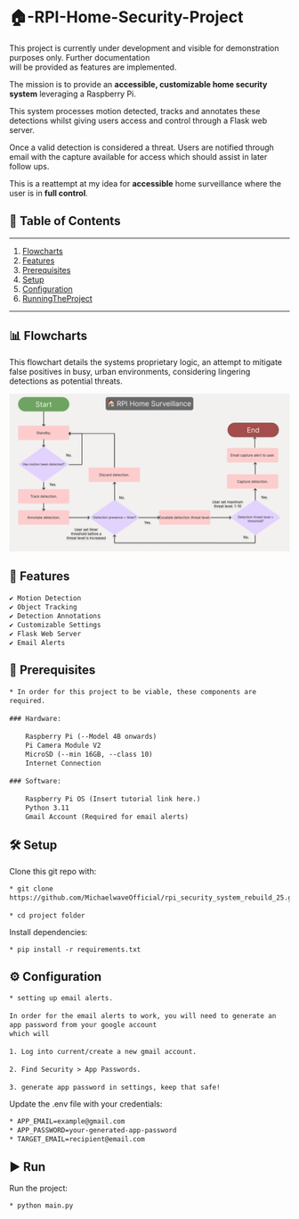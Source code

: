 
# 🏠-RPI-Home-Security-Project

This project is currently under development and visible for demonstration purposes only. Further documentation  
will be provided as features are implemented.  

The mission is to provide an **accessible, customizable home security system** leveraging a Raspberry Pi.

This system processes motion detected, tracks and annotates these detections whilst giving users access and control through a Flask web server.

Once a valid detection is considered a threat. Users are notified through email with the capture available for access which should assist in later follow ups.

This is a reattempt at my idea for **accessible** home surveillance where the user is in **full control**.

## 📖 Table of Contents

---
1. [Flowcharts](#-flowcharts)
2. [Features](#-features)
3. [Prerequisites](#-prerequisites)
4. [Setup](#-setup)
5. [Configuration](#️-configuration)
6. [RunningTheProject](#️-run)
---

## 📊 Flowcharts

This flowchart details the systems proprietary logic, an attempt to mitigate false positives in busy, urban environments, considering lingering detections as potential threats.

![Flowcharts](./docs/picam_surveillance.jpg)

## 🚀 Features

    ✔️ Motion Detection
    ✔️ Object Tracking
    ✔️ Detection Annotations
    ✔️ Customizable Settings
    ✔️ Flask Web Server
    ✔️ Email Alerts

## 🔧 Prerequisites

    * In order for this project to be viable, these components are required. 

    ### Hardware:

        Raspberry Pi (--Model 4B onwards)
        Pi Camera Module V2
        MicroSD (--min 16GB, --class 10)
        Internet Connection

    ### Software:

        Raspberry Pi OS (Insert tutorial link here.)
        Python 3.11
        Gmail Account (Required for email alerts)

## 🛠 Setup

Clone this git repo with:

    * git clone https://github.com/MichaelwaveOfficial/rpi_security_system_rebuild_25.git

    * cd project folder

Install dependencies:

    * pip install -r requirements.txt 

## ⚙️ Configuration

    * setting up email alerts.

    In order for the email alerts to work, you will need to generate an app password from your google account
    which will 

    1. Log into current/create a new gmail account.

    2. Find Security > App Passwords.

    3. generate app password in settings, keep that safe!

Update the .env file with your credentials:

    * APP_EMAIL=example@gmail.com
    * APP_PASSWORD=your-generated-app-password
    * TARGET_EMAIL=recipient@email.com

## ▶️ Run

Run the project:

    * python main.py
